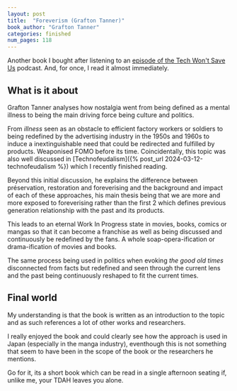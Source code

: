 ```yaml
---
layout: post
title:  "Foreverism (Grafton Tanner)"
book_author: "Grafton Tanner"
categories: finished
num_pages: 118
---
```


Another book I bought after listening to an [episode of the Tech Won't Save Us](https://techwontsave.us/episode/208_how_foreverism_degrades_our_culture_w_grafton_tanner) podcast. And, for once, I read it almost immediately.

## What is it about

Grafton Tanner analyses how nostalgia went from being defined as a mental illness to being the main driving force being culture and politics.

From *illness* seen as an obstacle to efficient factory workers or soldiers to being redefined by the advertising industry in the 1950s and 1960s to induce a inextinguishable need that could be redirected and fulfilled by products. Weaponised FOMO before its time. Coincidentally, this topic was also well discussed in [Technofeudalism]({% post_url 2024-03-12-technofeudalism %}) which I recently finished reading.

Beyond this initial discussion, he explains the difference between préservation, restoration and foreverising and the background and impact of each of these approaches, his main thesis being that we are more and more exposed to foreverising rather than the first 2 which defines previous generation relationship with the past and its products.

This leads to an eternal Work In Progress state in movies, books, comics or mangas so that it can become a franchise as well as being discussed and continuously be redefined by the fans. A whole soap-opera-ification or drama-ification of movies and books.

The same process being used in politics when evoking *the good old times* disconnected from facts but redefined and seen through the current lens and the past being continuously reshaped to fit the current times.

## Final world

My understanding is that the book is written as an introduction to the topic and as such references a lot of other works and researchers.

I really enjoyed the book and could clearly see how the approach is used in Japan (especially in the manga industry), eventhough this is not something that seem to have been in the scope of the book or the researchers he mentions.

Go for it, its a short book which can be read in a single afternoon seating if, unlike me, your TDAH leaves you alone.


